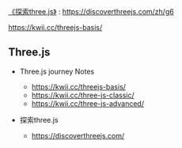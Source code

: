 [《探索three.js》](https://discoverthreejs.com/zh/) : https://discoverthreejs.com/zh/g6


https://kwii.cc/threejs-basis/

## Three.js

- Three.js journey Notes
  - https://kwii.cc/threejs-basis/
  - https://kwii.cc/three-js-classic/
  - https://kwii.cc/three-js-advanced/

- 探索three.js
  - https://discoverthreejs.com/
